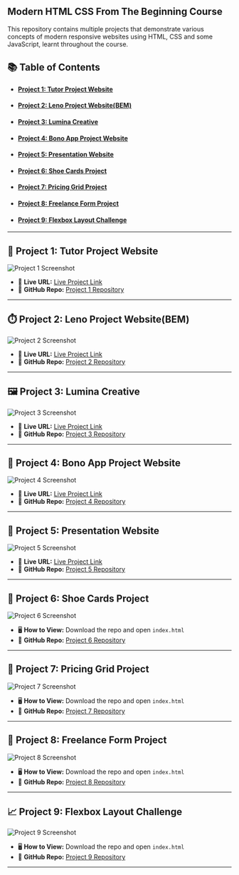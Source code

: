 ## Modern HTML CSS From The Beginning Course 

This repository contains multiple projects that demonstrate various concepts of modern responsive websites using HTML, CSS and some JavaScript, learnt throughout the course.



## 📚 Table of Contents

- #### [Project 1: Tutor Project Website](#-project-1-tutor-project-website)
- #### [Project 2: Leno Project Website(BEM)](#project-2-leno-project-websitebem)
- #### [Project 3: Lumina Creative](#project-3-lumina-creative)
- #### [Project 4: Bono App Project Website](#-project-4-bono-app-project-website)
- #### [Project 5: Presentation Website](#-project-5-presentation-website)
- #### [Project 6: Shoe Cards Project](#-project-6-shoe-cards-project)
- #### [Project 7: Pricing Grid Project](#-project-7-pricing-grid-project)
- #### [Project 8: Freelance Form Project](#-project-8-freelance-form-project)
- #### [Project 9: Flexbox Layout Challenge](#-project-9-flexbox-layout-challenge)


---

## 📘 Project 1: Tutor Project Website

![Project 1 Screenshot](https://github.com/user-attachments/assets//d80775a7-cb3e-43a1-8af0-b2ea2af232cc)

- 🔗 **Live URL:** [Live Project Link](https://tutor-website-project-two.vercel.app/)
- 📁 **GitHub Repo:** [Project 1 Repository](https://github.com/nazia-parvin/Modern-HTML-CSS-From-The-Beginning/tree/main/tutor-website-project)

---

## ⏱️ Project 2: Leno Project Website(BEM)

![Project 2 Screenshot](https://github.com/user-attachments/assets/2d344293-e4e7-41fd-a6f8-8910c2d1c990)

- 🔗 **Live URL:** [Live Project Link](https://leno-website-project.vercel.app/)
- 📁 **GitHub Repo:** [Project 2 Repository](https://github.com/nazia-parvin/Modern-HTML-CSS-From-The-Beginning/tree/main/leno-website-project)

---

## 🖼️ Project 3: Lumina Creative

![Project 3 Screenshot](https://github.com/user-attachments/assets/56f4d05c-9ce8-4cab-9065-834280437d03)

- 🔗 **Live URL:** [Live Project Link](https://thriving-pegasus-5e3505.netlify.app/)
- 📁 **GitHub Repo:** [Project 3 Repository](https://github.com/nazia-parvin/Modern-HTML-CSS-From-The-Beginning/tree/main/lumina_creative_project)

---

## 📄 Project 4: Bono App Project Website

![Project 4 Screenshot](https://github.com/user-attachments/assets/1e48823a-8a1f-4a74-801a-23b7c82ca324)

- 🔗 **Live URL:** [Live Project Link](https://modern-html-css-from-the-beginning-seven.vercel.app/)
- 📁 **GitHub Repo:** [Project 4 Repository](https://github.com/nazia-parvin/Modern-HTML-CSS-From-The-Beginning/tree/main/bono-app-challenge-project-website)

---

## 📱 Project 5: Presentation Website

![Project 5 Screenshot](https://github.com/user-attachments/assets/9a9fc12a-e7dc-4c89-96e7-f173efb973dc)

- 🔗 **Live URL:** [Live Project Link](https://modern-html-css-from-the-beginning-beta.vercel.app/)
- 📁 **GitHub Repo:** [Project 5 Repository](https://github.com/nazia-parvin/Modern-HTML-CSS-From-The-Beginning/tree/main/presentation-website)

---

## 👟 Project 6: Shoe Cards Project

![Project 6 Screenshot](https://github.com/user-attachments/assets/9865b15a-293d-4353-89e5-69531f9761e4)

- 🖥️ **How to View:** Download the repo and open `index.html`
- 📁 **GitHub Repo:** [Project 6 Repository](https://github.com/nazia-parvin/Modern-HTML-CSS-From-The-Beginning/tree/main/shoe-cards-project)

---

## 🛒 Project 7: Pricing Grid Project

![Project 7 Screenshot](https://github.com/user-attachments/assets/03579905-f4f7-4d88-bbea-cb073f46b24d)

- 🖥️ **How to View:** Download the repo and open `index.html`
- 📁 **GitHub Repo:** [Project 7 Repository](https://github.com/nazia-parvin/Modern-HTML-CSS-From-The-Beginning/tree/main/pricing-grid-project)

---

## 📰 Project 8: Freelance Form Project

![Project 8 Screenshot](https://github.com/user-attachments/assets/1ef24c22-5ef4-42d3-baf5-bd955a6eb7e7)

- 🖥️ **How to View:** Download the repo and open `index.html`
- 📁 **GitHub Repo:** [Project 8 Repository](https://github.com/nazia-parvin/Modern-HTML-CSS-From-The-Beginning/tree/main/freelance-form-challenge)

---

## 📈 Project 9: Flexbox Layout Challenge
![Project 9 Screenshot](https://github.com/user-attachments/assets/664844ae-7681-4204-bb5e-be1a0eb74bff)

- 🖥️ **How to View:** Download the repo and open `index.html`
- 📁 **GitHub Repo:** [Project 9 Repository](https://github.com/nazia-parvin/Modern-HTML-CSS-From-The-Beginning/tree/main/flexbox-layout-challenge)

---




